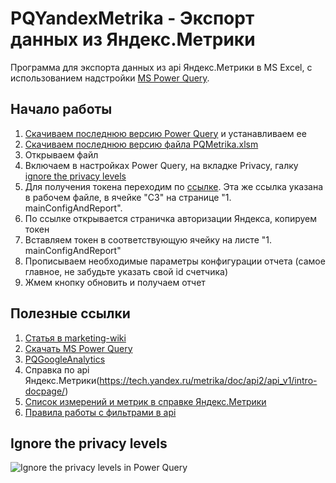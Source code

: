 # PQYandexMetrika - Экспорт данных из Яндекс.Метрики #

Программа для экспорта данных из api Яндекс.Метрики в MS Excel, с использованием надстройки [MS Power Query](https://www.microsoft.com/en-us/download/details.aspx?id=39379&WT.mc_id=Blog_PBI_Announce_DI).

## Начало работы ##

1. [Скачиваем последнюю версию Power Query](https://www.microsoft.com/en-us/download/details.aspx?id=39379&WT.mc_id=Blog_PBI_Announce_DI) и устанавливаем ее
2. [Скачиваем последнюю версию файла PQMetrika.xlsm](https://github.com/40-02/PQYandexMetrika/releases/latest)
3. Открываем файл
4. Включаем в настройках Power Query, на вкладке Privacy, галку [ignore the privacy levels](#Ignore-the-privacy-levels)
5. Для получения токена переходим по [ссылке](https://oauth.yandex.ru/authorize?response_type=token&client_id=1317eb8e77a94e8eb2ad32385e0eff1a). Эта же ссылка указана в рабочем файле, в ячейке "С3" на странице "1. mainConfigAndReport".
6. По ссылке открывается страничка авторизации Яндекса, копируем токен
6. Вставляем токен в соответствующую ячейку на листе "1. mainConfigAndReport"
7. Прописываем необходимые параметры конфигурации отчета (самое главное, не забудьте указать свой id счетчика)
8. Жмем кнопку обновить и получаем отчет

## Полезные ссылки

1. [Статья в marketing-wiki](http://marketing-wiki.ru/wiki/Экспорт_данных_из_сервиса_Яндекс.Метрика_в_excel_(power_query))
2. [Скачать MS Power Query](https://www.microsoft.com/en-us/download/details.aspx?id=39379&WT.mc_id=Blog_PBI_Announce_DI)
3. [PQGoogleAnalytics](https://github.com/40-02/PQGoogleAnalytics)
4. Справка по api Яндекс.Метрики(https://tech.yandex.ru/metrika/doc/api2/api_v1/intro-docpage/)
5. [Список измерений и метрик в справке Яндекс.Метрики](https://tech.yandex.ru/metrika/doc/api2/api_v1/attrandmetr/dim_all-docpage/)
6. [Правила работы с фильтрами в api](https://tech.yandex.ru/metrika/doc/api2/api_v1/segmentation-docpage/) 

## Ignore the privacy levels
![Ignore the privacy levels in Power Query](http://dl.getdropbox.com/u/390630/2015-08-23%2021_29_16.gif)


